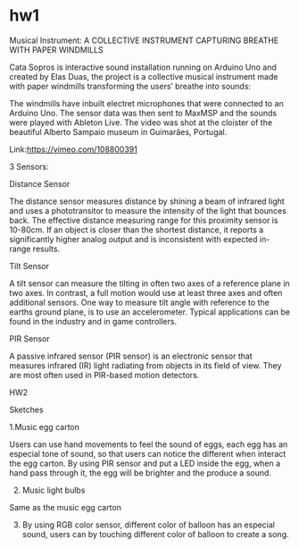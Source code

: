 # hw1
Musical Instrument:
A COLLECTIVE INSTRUMENT CAPTURING BREATHE WITH PAPER WINDMILLS

Cata Sopros is interactive sound installation running on Arduino Uno and created by Elas Duas, the project is a collective musical instrument made with paper windmills transforming the users’ breathe into sounds:

The windmills have inbuilt electret microphones that were connected to an Arduino Uno. The sensor data was then sent to MaxMSP and the sounds were played with Ableton Live. The video was shot at the cloister of the beautiful Alberto Sampaio museum in Guimarães, Portugal.

Link:https://vimeo.com/108800391

3 Sensors:

Distance Sensor

The distance sensor measures distance by shining a beam of infrared light and uses a phototransitor to measure the intensity of the light that bounces back. 
The effective distance measuring range for this proximity sensor is 10-80cm.  If an object is closer than the shortest distance, it reports a significantly higher analog output and is inconsistent with expected in-range results. 

Tilt Sensor 
 
A tilt sensor can measure the tilting in often two axes of a reference plane in two axes. In contrast, a full motion would use at least three axes and often additional sensors. One way to measure tilt angle with reference to the earths ground plane, is to use an accelerometer. Typical applications can be found in the industry and in game controllers.

PIR Sensor

A passive infrared sensor (PIR sensor) is an electronic sensor that measures infrared (IR) light radiating from objects in its field of view. They are most often used in PIR-based motion detectors.




HW2

Sketches




1.Music egg carton

Users can use hand movements to feel the sound of eggs, each egg has an especial tone of sound, so that users can notice the different when interact the egg carton. By using PIR sensor and put a LED inside the egg, when a hand pass through it, the egg will be brighter and the produce a sound.

2. Music light bulbs 

Same as the music egg carton

3. By using RGB color sensor, different color of balloon has an especial sound, users can by touching different color of balloon to create a song.
